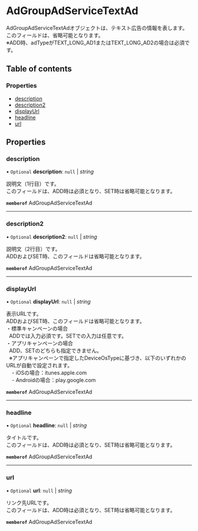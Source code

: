 # AdGroupAdServiceTextAd


<div lang=\"ja\"> AdGroupAdServiceTextAdオブジェクトは、テキスト広告の情報を表します。<br> このフィールドは、省略可能となります。<br> ※ADD時、adTypeがTEXT_LONG_AD1またはTEXT_LONG_AD2の場合は必須です。 </div> 

## Table of contents

### Properties

- [description](adgroupadservicetextad.md#description)
- [description2](adgroupadservicetextad.md#description2)
- [displayUrl](adgroupadservicetextad.md#displayurl)
- [headline](adgroupadservicetextad.md#headline)
- [url](adgroupadservicetextad.md#url)

## Properties

### description

• `Optional` **description**: ``null`` \| *string*

<div lang=\"ja\"> 説明文（1行目）です。<br> このフィールドは、ADD時は必須となり、SET時は省略可能となります。 </div> 

**`memberof`** AdGroupAdServiceTextAd

___

### description2

• `Optional` **description2**: ``null`` \| *string*

<div lang=\"ja\"> 説明文（2行目）です。<br> ADDおよびSET時、このフィールドは省略可能となります。 </div> 

**`memberof`** AdGroupAdServiceTextAd

___

### displayUrl

• `Optional` **displayUrl**: ``null`` \| *string*

<div lang=\"ja\"> 表示URLです。<br> ADDおよびSET時、このフィールドは省略可能となります。<br> ・標準キャンペーンの場合<br> &nbsp;&nbsp;ADDでは入力必須です。SETでの入力は任意です。<br> ・アプリキャンペーンの場合<br> &nbsp;&nbsp;ADD、SETのどちらも指定できません。<br> &nbsp;&nbsp;※アプリキャンペーンで指定したDeviceOsTypeに基づき、以下のいずれかのURLが自動で設定されます。<br> &nbsp;&nbsp;&nbsp;&nbsp;- iOSの場合：itunes.apple.com<br> &nbsp;&nbsp;&nbsp;&nbsp;- Androidの場合：play.google.com<br> </div> 

**`memberof`** AdGroupAdServiceTextAd

___

### headline

• `Optional` **headline**: ``null`` \| *string*

<div lang=\"ja\"> タイトルです。<br> このフィールドは、ADD時は必須となり、SET時は省略可能となります。 </div> 

**`memberof`** AdGroupAdServiceTextAd

___

### url

• `Optional` **url**: ``null`` \| *string*

<div lang=\"ja\"> リンク先URLです。<br> このフィールドは、ADD時は必須となり、SET時は省略可能となります。 </div> 

**`memberof`** AdGroupAdServiceTextAd
